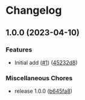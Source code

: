 # Changelog

## 1.0.0 (2023-04-10)


### Features

* Initial add ([#1](https://github.com/pndurette/pybatchexecute/issues/1)) ([45232d8](https://github.com/pndurette/pybatchexecute/commit/45232d8465ae87b664cf9050db761693e134e035))


### Miscellaneous Chores

* release 1.0.0 ([b645fa8](https://github.com/pndurette/pybatchexecute/commit/b645fa86574f5e96a4e43b6334218789758eccca))
